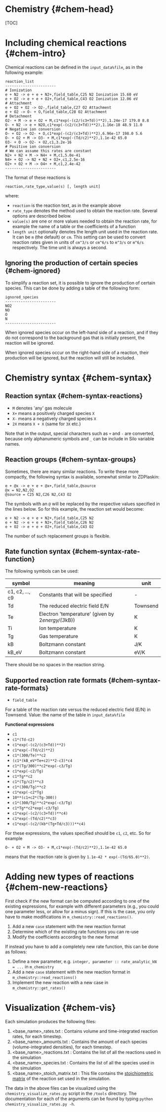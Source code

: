 # Chemistry {#chem-head}

[TOC]

# Including chemical reactions {#chem-intro}

Chemical reactions can be defined in the `input_data%file`, as in the following example:

    reaction_list
    -----------------------
    # Ionization
    e + N2 -> e + e + N2+,field_table,C25 N2 Ionization 15.60 eV
    e + O2 -> e + e + O2+,field_table,C43 O2 Ionization 12.06 eV
    # Attachment
    e + O2 + O2 -> O2-,field_table,C27 O2 Attachment
    e + O2 -> O- + O,field_table,C28 O2 Attachment
    # Detachment
    O2- + M -> e + O2 + M,c1*exp(-(c2/(c3+Td))**2),1.24e-17 179.0 8.8
    O- + N2 -> e + N2O,c1*exp(-(c2/(c3+Td))**2),1.16e-18 48.9 11.0
    # Negative ion conversion
    O- + O2 -> O2- + O,c1*exp(-(c2/(c3+Td))**2),6.96e-17 198.0 5.6
    O- + O2 + M -> O3- + M,c1*exp(-(Td/c2)**2),1.1e-42 65.0
    O3- + O -> O2- + O2,c1,3.2e-16
    # Positive ion conversion
    # We can assume this rates are constant
    N2+ + N2 + M -> N4+ + M,c1,5.0e-41
    N4+ + O2 -> N2 + N2 + O2+,c1,2.5e-16
    O2+ + O2 + M -> O4+ + M,c1,2.4e-42
    -----------------------

The format of these reactions is

    reaction,rate_type,value(s) [, length unit]

where:

* `reaction` is the reaction text, as in the example above
* `rate_type` denotes the method used to obtain the reaction rate. Several
  options are described below.
* `value(s)` are one or more values needed to obtain the reaction rate, for
  example the name of a table or the coefficients of a function
* `length unit` optionally denotes the length unit used in the reaction rate. It
  can be `m` (the default) or `cm`. This setting can be used to convert reaction
  rates given in units of `cm^3/s` or `cm^6/s` to `m^3/s` or `m^6/s`
  respectively. The time unit is always a second.

## Ignoring the production of certain species {#chem-ignored}

To simplify a reaction set, it is possible to ignore the production of certain species. This can be done by adding a table of the following form:

    ignored_species
    -----------------------
    NO2
    NO
    O
    N
    -----------------------

When ignored species occur on the left-hand side of a reaction, and if they do not correspond to the background gas that is initially present, the reaction will be ignored.

When ignored species occur on the right-hand side of a reaction, their production will be ignored, but the reaction will still be included.

# Chemistry syntax {#chem-syntax}

## Reaction syntax {#chem-syntax-reactions}

* `M` denotes 'any' gas molecule
* `X+` means a positively charged species `X`
* `X-` means a negatively charged species `X`
* `2X` means `X + X` (same for `3X` etc.)

Note that in the output, special characters such as `+` and `-` are converted, because only alphanumeric symbols and `_` can be include in Silo variable names.

## Reaction groups {#chem-syntax-groups}

Sometimes, there are many similar reactions. To write these more compactly, the following syntax is available, somewhat similar to ZDPlaskin:

    e + @x -> e + e + @x+,field_table,@source
    @x = N2,N2,O2
    @source = C25 N2,C26 N2,C43 O2

The symbols with an `@` will be replaced by the respective values specified in the lines below. So for this example, the reaction set would become:

    e + N2 -> e + e + N2+,field_table,C25 N2
    e + N2 -> e + e + N2+,field_table,C26 N2
    e + O2 -> e + e + O2+,field_table,C43 O2

The number of such replacement groups is flexible.

## Rate function syntax {#chem-syntax-rate-function}

The following symbols can be used:

symbol | meaning | unit
---|---|---
c1, c2, ..., c9 | Constants that will be specified | -
Td | The reduced electric field E/N | Townsend
Te | Electron 'temperature' (given by 2*energy/(3*kB))| K
Ti | Ion temperature | K
Tg | Gas temperature | K
kB | Boltzmann constant | J/K
kB_eV | Boltzmann constant | eV/K

There should be no spaces in the reaction string.

## Supported reaction rate formats {#chem-syntax-rate-formats}

* `field_table`

For a table of the reaction rate versus the reduced electric
field (E/N) in Townsend. Value: the name of the table in `input_data%file`

**Functional expressions**

* `c1`
* `c1*(Td-c2)`
* `c1*exp(-(c2/(c3+Td))**2)`
* `c1*exp(-(Td/c2)**2)`
* `c1*(300/Te)**c2`
* `(c1*(kB_eV*Te+c2)**2-c3)*c4`
* `c1*(Tg/300)**c2*exp(-c3/Tg)`
* `c1*exp(-c2/Tg)`
* `c1*Tg**c2`
* `c1*(Tg/c2)**c3`
* `c1*(300/Tg)**c2`
* `c1*exp(-c2*Tg)`
* `10**(c1+c2*(Tg-300))`
* `c1*(300/Tg)**c2*exp(-c3/Tg)`
* `c1*Tg**c2*exp(-c3/Tg)`
* `c1*exp(-(c2/(c3+Td))**c4)`
* `c1*exp(-(Td/c2)**c3)`
* `c1*exp(-(c2/(kb*(Tg+Td/c3)))**c4)`

For these expressions, the values specified should be `c1`, `c2`, etc. So for example

    O- + O2 + M -> O3- + M,c1*exp(-(Td/c2)**2),1.1e-42 65.0

means that the reaction rate is given by `1.1e-42 * exp(-(Td/65.0)**2)`.

# Adding new types of reactions {#chem-new-reactions}

First check if the new format can be computed according to one of the existing
expressions, for example with different parameters (e.g., you could one
parameter less, or allow for a minus sign). If this is the case, you only have
to make modifications in `m_chemistry::read_reactions()`.

1. Add a new `case` statement with the new reaction format
2. Determine which of the existing rate functions you can re-use
3. Modify the coefficients according to the new format

If instead you have to add a completely new rate function, this can be done as
follows:

1. Define a new parameter, e.g. `integer, parameter :: rate_analytic_kN = ...` in `m_chemistry`
2. Add a new `case` statement with the new reaction format in `m_chemistry::read_reactions()`
3. Implement the new reaction with a new case in `m_chemistry::get_rates()`
# Visualization {#chem-vis}

Each simulation produces the following files:
1. <base_name>\_rates.txt : Contains volume and time-integrated reaction rates, for each timestep.
2. <base_name>\_amounts.txt : Contains the amount of each species (volume-integrated densities), for each timestep.
3. <base_name>\_reactions.txt : Contains the list of all the reactions used in the simulation
4. <base_name>\_species.txt : Contains the list of all the species used in the simulation
4. <base_name>\_stoich\_matrix.txt : This file contains the [stoichiometric matrix](https://en.wikipedia.org/wiki/Stoichiometry#Stoichiometry_matrix) of the reaction set used in the simulation.

The data in the above files can be visualized using the `chemistry_visualize_rates.py` script in the `/tools` directory. The documentation for each of the arguments can be found by typing `python chemistry_visualize_rates.py -h`.


